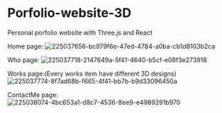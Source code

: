 # Porfolio-website-3D
Personal porfolio website with Three.js and React

Home page:
![225037656-bc979f6e-47ed-4784-a0ba-cb1d8103b2ca](https://user-images.githubusercontent.com/95983921/225425354-b1f53be7-1e78-474a-a3c9-a1f137c5d3dd.png)

Who page:
![225037718-2147649a-5f41-4640-b5cf-e08f3e273918](https://user-images.githubusercontent.com/95983921/225425407-c61b0a6f-b774-4be5-8250-e04ae880fc8f.png)

Works page:(Every works item have different 3D designs)
![225037774-8f7ad68b-f665-4f41-bb7b-b9d33096450a](https://user-images.githubusercontent.com/95983921/225425481-cc3c762e-ccb6-4c54-bbcd-2c080e75cd70.png)

ContactMe page:
![225038074-4bc653a1-d8c7-4536-8ee9-e4989291b970](https://user-images.githubusercontent.com/95983921/225425530-bc50dbdd-01a6-4af5-aea9-7df935567b4a.png)
